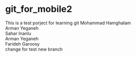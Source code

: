 # git_for_mobile2
This is a test porject for learning git
Mohammad Hamghalam <br />
Arman Yeganeh <br />
Sahar Inanlu <br />
Arman Yeganeh <br />
Farideh Garoosy <br />
change for test new branch <br />
